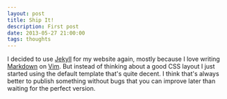 ```yaml
---
layout: post
title: Ship It!
description: First post
date: 2013-05-27 21:00:00
tags: thoughts
---
```


I decided to use [Jekyll][jekyll] for my website again, mostly because I love
writing [Markdown][markdown] on [Vim][vim]. But instead of thinking about
a good CSS layout I just started using the default template that's quite
decent. I think that's always better to publish something without bugs that you
can improve later than waiting for the perfect version.

[jekyll]:    http://jekyllrb.com
[markdown]:    http://daringfireball.net/projects/markdown/
[vim]:    http://www.vim.org
